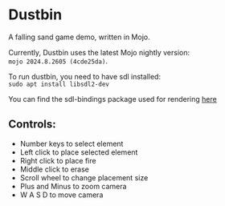 # Dustbin

A falling sand game demo, written in Mojo.

Currently, Dustbin uses the latest Mojo nightly version:  
`mojo 2024.8.2605 (4cde25da)`.

To run dustbin, you need to have sdl installed:  
`sudo apt install libsdl2-dev`

You can find the sdl-bindings package used for rendering [here](https://github.com/Ryul0rd/sdl-bindings)

## Controls:
- Number keys to select element
- Left click to place selected element
- Right click to place fire
- Middle click to erase
- Scroll wheel to change placement size
- Plus and Minus to zoom camera
- W A S D to move camera
